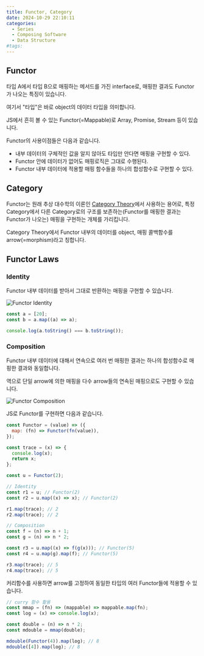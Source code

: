 ```yaml
---
title: Functor, Category
date: 2024-10-29 22:10:11
categories:
  - Series
  - Composing Software
  - Data Structure
#tags:
---
```

## Functor

타입 A에서 타입 B으로 매핑하는 메서드를 가진 interface로, 매핑한 결과도 Functor가 나오는 특징이 있습니다.

여기서 "타입"은 바로 object의 데이터 타입을 의미합니다.

JS에서 흔히 볼 수 있는 Functor(=Mappable)로 Array, Promise, Stream 등이 있습니다.

Functor의 사용이점들은 다음과 같습니다.

- 내부 데이터의 구체적인 값을 알지 않아도 타입만 안다면 매핑을 구현할 수 있다. 
- Functor 안에 데이터가 없어도 매핑로직은 그대로 수행된다. 
- Functor 내부 데이터에 적용할 매핑 함수들을 하나의 합성함수로 구현할 수 있다.

## Category

Functor는 원래 추상 대수학의 이론인 [Category Theory](https://en.wikipedia.org/wiki/Category_theory)에서 사용하는 용어로, 특정 Category에서 다른 Category로의 구조를 보존하는(Functor를 매핑한 결과는 Functor가 나오는) 매핑을 구현하는 개체를 가리킵니다.

Category Theory에서 Functor 내부의 데이터를 object, 매핑 콜백함수를 arrow(=morphism)라고 칭합니다.

## Functor Laws

### Identity

Functor 내부 데이터를 받아서 그대로 반환하는 매핑을 구현할 수 있습니다.

![Functor Identity](/images/functor_identity.png)

```jsx
const a = [20];
const b = a.map((a) => a);

console.log(a.toString() === b.toString());
```

### Composition

Functor 내부 데이터에 대해서 연속으로 여러 번 매핑한 결과는 하나의 합성함수로 매핑한 결과와 동일합니다.

역으로 단일 arrow에 의한 매핑을 다수 arrow들의 연속된 매핑으로도 구현할 수 있습니다.

![Functor Composition](/images/functor_composition.png)

JS로 Functor를 구현하면 다음과 같습니다.

```js
const Functor = (value) => ({
  map: (fn) => Functor(fn(value)),
});

const trace = (x) => {
  console.log(x);
  return x;
};
```

```js
const u = Functor(2);

// Identity
const r1 = u; // Functor(2)
const r2 = u.map((x) => x); // Functor(2)

r1.map(trace); // 2
r2.map(trace); // 2

// Composition
const f = (n) => n + 1;
const g = (n) => n * 2;

const r3 = u.map((x) => f(g(x))); // Functor(5)
const r4 = u.map(g).map(f); // Functor(5)

r3.map(trace); // 5
r4.map(trace); // 5
```

커리함수를 사용하면 arrow를 고정하여 동일한 타입의 여러 Functor들에 적용할 수 있습니다.

```js
// curry 함수 활용
const mmap = (fn) => (mappable) => mappable.map(fn);
const log = (x) => console.log(x);

const double = (n) => n * 2;
const mdouble = mmap(double);

mdouble(Functor(4)).map(log); // 8
mdouble([4]).map(log); // 8
```
